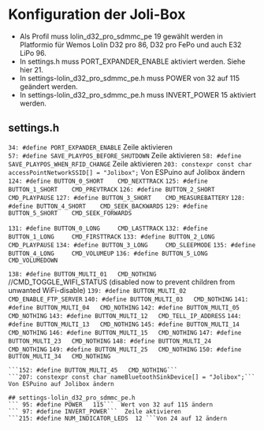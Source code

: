 # Konfiguration der Joli-Box

- Als Profil muss lolin_d32_pro_sdmmc_pe 19 gewählt werden in Platformio für Wemos Lolin D32 pro 86, D32 pro FePo und auch E32 LiPo 96. 
- In settings.h muss PORT_EXPANDER_ENABLE aktiviert werden. Siehe hier 21.
- In settings-lolin_d32_pro_sdmmc_pe.h muss POWER von 32 auf 115 geändert werden.
- In settings-lolin_d32_pro_sdmmc_pe.h muss INVERT_POWER 15 aktiviert werden.


## settings.h
```34: #define PORT_EXPANDER_ENABLE``` Zeile aktivieren    
```57: #define SAVE_PLAYPOS_BEFORE_SHUTDOWN``` Zeile aktivieren
```58: #define SAVE_PLAYPOS_WHEN_RFID_CHANGE``` Zeile aktivieren
```203: constexpr const char accessPointNetworkSSID[] = "Jolibox";``` Von ESPuino auf Jolibox ändern
```124: #define BUTTON_0_SHORT    CMD_NEXTTRACK```
```125: #define BUTTON_1_SHORT    CMD_PREVTRACK```
```126: #define BUTTON_2_SHORT    CMD_PLAYPAUSE```
```127: #define BUTTON_3_SHORT    CMD_MEASUREBATTERY```
```128: #define BUTTON_4_SHORT    CMD_SEEK_BACKWARDS```
```129: #define BUTTON_5_SHORT    CMD_SEEK_FORWARDS```

```131: #define BUTTON_0_LONG     CMD_LASTTRACK```
```132: #define BUTTON_1_LONG     CMD_FIRSTTRACK```
```133: #define BUTTON_2_LONG     CMD_PLAYPAUSE```
```134: #define BUTTON_3_LONG     CMD_SLEEPMODE```
```135: #define BUTTON_4_LONG     CMD_VOLUMEUP```
```136: #define BUTTON_5_LONG     CMD_VOLUMEDOWN```

```138: #define BUTTON_MULTI_01   CMD_NOTHING ```  //CMD_TOGGLE_WIFI_STATUS (disabled now to prevent children from unwanted WiFi-disable)
```139: #define BUTTON_MULTI_02   CMD_ENABLE_FTP_SERVER```
```140: #define BUTTON_MULTI_03   CMD_NOTHING```
```141: #define BUTTON_MULTI_04   CMD_NOTHING```
```142: #define BUTTON_MULTI_05   CMD_NOTHING```
```143: #define BUTTON_MULTI_12   CMD_TELL_IP_ADDRESS```
```144: #define BUTTON_MULTI_13   CMD_NOTHING```
```145: #define BUTTON_MULTI_14   CMD_NOTHING```
```146: #define BUTTON_MULTI_15   CMD_NOTHING```
```147: #define BUTTON_MULTI_23   CMD_NOTHING```
```148: #define BUTTON_MULTI_24   CMD_NOTHING```
```149: #define BUTTON_MULTI_25   CMD_NOTHING```
```150: #define BUTTON_MULTI_34   CMD_NOTHING```
```151: #define BUTTON_MULTI_35   CMD_NOTHING
```152: #define BUTTON_MULTI_45   CMD_NOTHING```
```207: constexpr const char nameBluetoothSinkDevice[] = "Jolibox";```  Von ESPuino auf Jolibox ändern

## settings-lolin_d32_pro_sdmmc_pe.h
``` 95: #define POWER   115```  Wert von 32 auf 115 ändern
``` 97: #define INVERT_POWER```  Zeile aktivieren    
```215: #define NUM_INDICATOR_LEDS	12 ```Von 24 auf 12 ändern